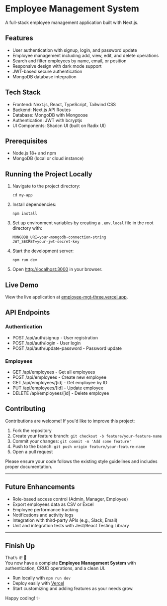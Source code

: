 # Employee Management System

A full-stack employee management application built with Next.js.

## Features

- User authentication with signup, login, and password update
- Employee management including add, view, edit, and delete operations
- Search and filter employees by name, email, or position
- Responsive design with dark mode support
- JWT-based secure authentication
- MongoDB database integration

## Tech Stack

- Frontend: Next.js, React, TypeScript, Tailwind CSS
- Backend: Next.js API Routes
- Database: MongoDB with Mongoose
- Authentication: JWT with bcryptjs
- UI Components: Shadcn UI (built on Radix UI)

## Prerequisites

- Node.js 18+ and npm
- MongoDB (local or cloud instance)

## Running the Project Locally

1. Navigate to the project directory:
   ```
   cd my-app
   ```

2. Install dependencies:
   ```
   npm install
   ```

3. Set up environment variables by creating a `.env.local` file in the root directory with:
   ```
   MONGODB_URI=your-mongodb-connection-string
   JWT_SECRET=your-jwt-secret-key
   ```

4. Start the development server:
   ```
   npm run dev
   ```

5. Open [http://localhost:3000](http://localhost:3000) in your browser.

## Live Demo

View the live application at [employee-mgt-three.vercel.app](https://employee-mgt-three.vercel.app).

## API Endpoints

### Authentication
- POST /api/auth/signup - User registration
- POST /api/auth/login - User login
- POST /api/auth/update-password - Password update

### Employees
- GET /api/employees - Get all employees
- POST /api/employees - Create new employee
- GET /api/employees/[id] - Get employee by ID
- PUT /api/employees/[id] - Update employee
- DELETE /api/employees/[id] - Delete employee

## Contributing

Contributions are welcome! If you'd like to improve this project:

1. Fork the repository
2. Create your feature branch: `git checkout -b feature/your-feature-name`
3. Commit your changes: `git commit -m 'Add some feature'`
4. Push to the branch: `git push origin feature/your-feature-name`
5. Open a pull request

Please ensure your code follows the existing style guidelines and includes proper documentation.

---

## Future Enhancements

- Role-based access control (Admin, Manager, Employee)
- Export employees data as CSV or Excel
- Employee performance tracking
- Notifications and activity logs
- Integration with third-party APIs (e.g., Slack, Email)
- Unit and integration tests with Jest/React Testing Library

---

## Finish Up

That’s it! 🚀  
You now have a complete **Employee Management System** with authentication, CRUD operations, and a clean UI.  

- Run locally with `npm run dev`
- Deploy easily with [Vercel](https://vercel.com/)  
- Start customizing and adding features as your needs grow.  

Happy coding! ✨
